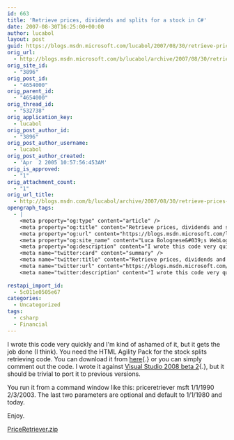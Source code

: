 ```yaml
---
id: 663
title: 'Retrieve prices, dividends and splits for a stock in C#'
date: 2007-08-30T16:25:00+00:00
author: lucabol
layout: post
guid: https://blogs.msdn.microsoft.com/lucabol/2007/08/30/retrieve-prices-dividends-and-splits-for-a-stock-in-c/
orig_url:
  - http://blogs.msdn.microsoft.com/b/lucabol/archive/2007/08/30/retrieve-prices-dividends-and-splits-for-a-stock-in-c.aspx
orig_site_id:
  - "3896"
orig_post_id:
  - "4654000"
orig_parent_id:
  - "4654000"
orig_thread_id:
  - "532738"
orig_application_key:
  - lucabol
orig_post_author_id:
  - "3896"
orig_post_author_username:
  - lucabol
orig_post_author_created:
  - 'Apr  2 2005 10:57:56:453AM'
orig_is_approved:
  - "1"
orig_attachment_count:
  - "1"
orig_url_title:
  - http://blogs.msdn.com/b/lucabol/archive/2007/08/30/retrieve-prices-dividends-and-splits-for-a-stock-in-c.aspx
opengraph_tags:
  - |
    <meta property="og:type" content="article" />
    <meta property="og:title" content="Retrieve prices, dividends and splits for a stock in C#" />
    <meta property="og:url" content="https://blogs.msdn.microsoft.com/lucabol/2007/08/30/retrieve-prices-dividends-and-splits-for-a-stock-in-c/" />
    <meta property="og:site_name" content="Luca Bolognese&#039;s WebLog" />
    <meta property="og:description" content="I wrote this code very quickly and I'm kind of ashamed of it, but it gets the job done (I think). You need the HTML Agility Pack for the stock splits retrieving code. You can download it from here&nbsp;or you can simply comment out the code. I wrote it against Visual Studio 2008 beta 2,..." />
    <meta name="twitter:card" content="summary" />
    <meta name="twitter:title" content="Retrieve prices, dividends and splits for a stock in C#" />
    <meta name="twitter:url" content="https://blogs.msdn.microsoft.com/lucabol/2007/08/30/retrieve-prices-dividends-and-splits-for-a-stock-in-c/" />
    <meta name="twitter:description" content="I wrote this code very quickly and I'm kind of ashamed of it, but it gets the job done (I think). You need the HTML Agility Pack for the stock splits retrieving code. You can download it from here&nbsp;or you can simply comment out the code. I wrote it against Visual Studio 2008 beta 2,..." />
    
restapi_import_id:
  - 5c011e0505e67
categories:
  - Uncategorized
tags:
  - csharp
  - Financial
---
```

I wrote this code very quickly and I'm kind of ashamed of it, but it gets the job done (I think). You need the HTML Agility Pack for the stock splits retrieving code. You can download it from [here](http://www.codeplex.com/htmlagilitypack/Release/ProjectReleases.aspx?ReleaseId=272){.}&nbsp;or you can simply comment out the code. I wrote it against [Visual Studio 2008 beta 2](http://msdn2.microsoft.com/en-us/vstudio/aa700831.aspx){.}, but it should be trivial to port it to previous versions.

You run it from a command window like this: priceretriever msft 1/1/1990 2/3/2003. The last two parameters are optional and default to 1/1/1980 and today.

Enjoy.

[PriceRetriever.zip](https://msdnshared.blob.core.windows.net/media/MSDNBlogsFS/prod.evol.blogs.msdn.com/CommunityServer.Components.PostAttachments/00/04/65/40/00/PriceRetriever.zip)